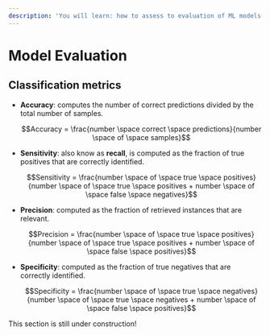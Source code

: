 ```yaml
---
description: 'You will learn: how to assess to evaluation of ML models.'
---
```


# Model Evaluation

## Classification metrics

* **Accuracy**: computes the number of correct predictions divided by the total number of samples.

  $$Accuracy = \frac{number \space correct \space predictions}{number \space of \space samples}$$

* **Sensitivity**: also know as **recall**, is computed as the fraction of true positives that are correctly identified.

  $$Sensitivity = \frac{number \space of \space true \space positives}{number \space of \space true \space positives + number \space of \space false \space negatives}$$

* **Precision**: computed as the fraction of retrieved instances that are relevant.

  $$Precision = \frac{number \space of \space true \space positives}{number \space of \space true \space positives + number \space of \space false \space positives}$$

* **Specificity**: computed as the fraction of true negatives that are correctly identified.

  $$Specificity = \frac{number \space of \space true \space negatives}{number \space of \space true \space negatives + number \space of \space false \space positives}$$

This section is still under construction!

